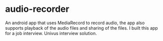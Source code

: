 # audio-recorder

An android app that uses MediaRecord to record audio, the app also supports playback of the audio files and sharing of the files.
I built this app for a job interview.
Univus interview solution.
